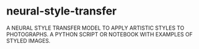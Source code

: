# neural-style-transfer
A NEURAL STYLE TRANSFER MODEL TO APPLY ARTISTIC STYLES TO PHOTOGRAPHS. A PYTHON SCRIPT OR NOTEBOOK WITH EXAMPLES OF STYLED IMAGES.
